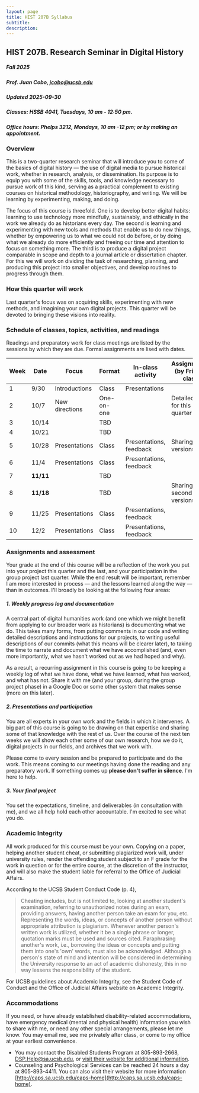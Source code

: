 ```yaml
---
layout: page
title: HIST 207B Syllabus
subtitle: 
description:
---
```


## HIST 207B. Research Seminar in Digital History

##### Fall 2025

##### Prof. Juan Cobo, jcobo@ucsb.edu

##### Updated 2025-09-30

##### **Classes:** HSSB 4041, Tuesdays, 10 am - 12:50 pm.

##### **Office hours:** Phelps 3212, Mondays, 10 am -12 pm; or by making an appointment.

### Overview

This is a two-quarter research seminar that will introduce you to some of the basics of digital history — the use of digital media to pursue historical work, whether in research, analysis, or dissemination. Its purpose is to equip you with some of the skills, tools, and knowledge necessary to pursue work of this kind, serving as a practical complement to existing courses on historical methodology, historiography, and writing. We will be learning by experimenting, making, and doing.

The focus of this course is threefold. One is to develop better digital habits: learning to use technology more mindfully, sustainably, and ethically in the work we already do as historians every day. The second is learning and experimenting with new tools and methods that enable us to do new things, whether by empowering us to what we could not do before, or by doing what we already do more efficiently and freeing our time and attention to focus on something more. The third is to produce a digital project comparable in scope and depth to a journal article or dissertation chapter. For this we will work on dividing the task of researching, planning, and producing this project into smaller objectives, and develop routines to progress through them.

### How this quarter will work

Last quarter's focus was on acquiring skills, experimenting with new methods, and imagining your own digital projects. This quarter will be devoted to bringing these visions into reality.

### Schedule of classes, topics, activities, and readings

Readings and preparatory work for class meetings are listed by the sessions by which they are due. Formal assignments are lised with dates.

| Week | Date      | Focus          | Format     | In-class activity       | Assignments (by Friday) class |
| ---- | --------- | -------------- | ---------- | ----------------------- | ----------------------------- |
| 1    | 9/30      | Introductions  | Class      | Presentations           |                               |
| 2    | 10/7      | New directions | One-on-one |                         | Detailed plan for this quarter|
| 3    | 10/14     |                | TBD        |                         |                               |
| 4    | 10/21     |                | TBD        |                         |                               |
| 5    | 10/28     | Presentations  | Class      | Presentations, feedback | Sharing first versions        |
| 6    | 11/4      | Presentations  | Class      | Presentations, feedback |                               |
| 7    | **11/11** |                | TBD        |                         |                               |
| 8    | **11/18** |                | TBD        |                         | Sharing second versions       |
| 9    | 11/25     | Presentations  | Class      | Presentations, feedback |                               |
| 10   | 12/2      | Presentations  | Class      | Presentations, feedback |                               |

### Assignments and assessment

Your grade at the end of this course will be a reflection of the work you put into your project this quarter and the last, and your participation in the group project last quarter. While the end result will be important, remember I am more interested in process — and the lessons learned along the way — than in outcomes. I'll broadly be looking at the following four areas:

##### 1. Weekly progress log and documentation

A central part of digital humanities work (and one which we might benefit from applying to our broader work as historians) is documenting what we do. This takes many forms, from putting comments in our code and writing detailed descriptions and instructions for our projects, to writing useful descriptions of our commits (what this means will be clearer later), to taking the time to narrate and document what we have accomplished (and, even more importantly, what we hasn't worked out as we had hoped and why).

As a result, a recurring assignment in this course is going to be keeping a weekly log of what we have done, what we have learned, what has worked, and what has not. Share it with me (and your group, during the group project phase) in a Google Doc or some other system that makes sense (more on this later).

##### 2. Presentations and participation

You are all experts in your own work and the fields in which it intervenes. A big part of this course is going to be drawing on that expertise and sharing some of that knowledge with the rest of us. Over the course of the next ten weeks we will show each other some of our own research, how we do it, digital projects in our fields, and archives that we work with.

Please come to every session and be prepared to participate and do the work. This means coming to our meetings having done the reading and any preparatory work. If something comes up **please don't suffer in silence**. I'm here to help.

##### 3. Your final project

You set the expectations, timeline, and deliverables (in consultation with me), and we all help hold each other accountable. I'm excited to see what you do.

### Academic Integrity

All work produced for this course must be your own. Copying on a paper, helping another student cheat, or submitting plagiarized work will, under university rules, render the offending student subject to an F grade for the work in question or for the entire course, at the discretion of the instructor, and will also make the student liable for referral to the Office of Judicial Affairs.

According to the UCSB Student Conduct Code (p. 4),

> Cheating includes, but is not limited to, looking at another student's examination, referring to unauthorized notes during an exam, providing answers, having another person take an exam for you, etc. Representing the words, ideas, or concepts of another person without appropriate attribution is plagiarism. Whenever another person's written work is utilized, whether it be a single phrase or longer, quotation marks must be used and sources cited. Paraphrasing another's work, i.e., borrowing the ideas or concepts and putting them into one's 'own' words, must also be acknowledged. Although a person's state of mind and intention will be considered in determining the University response to an act of academic dishonesty, this in no way lessens the responsibility of the student.

For UCSB guidelines about Academic Integrity, see the Student Code of Conduct and the Office of Judicial Affairs website on Academic Integrity.

### Accommodations

If you need, or have already established disability-related accommodations, have emergency medical (mental and physical health) information you wish to share with me, or need any other special arrangements, please let me know. You may email me, see me privately after class, or come to my office at your earliest convenience.

- You may contact the Disabled Students Program at 805-893-2668, DSP.Help@sa.ucsb.edu, or [visit their website for additional information](http://dsp.sa.ucsb.edu/).
- Counseling and Psychological Services can be reached 24 hours a day at 805-893-4411. You can also visit their website for more information [http://caps.sa.ucsb.edu/caps-home](http://caps.sa.ucsb.edu/caps-home).